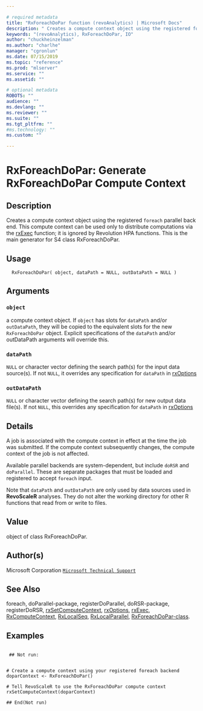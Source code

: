 ```yaml
--- 

# required metadata 
title: "RxForeachDoPar function (revoAnalytics) | Microsoft Docs" 
description: " Creates a compute context object using the registered foreach parallel back end. This compute context can be used only to distribute computations via the [rxExec](rxExec.md) function; it is ignored by Revolution HPA functions. This is the main generator for S4 class RxForeachDoPar. " 
keywords: "(revoAnalytics), RxForeachDoPar, IO" 
author: "chuckheinzelman"
ms.author: "charlhe" 
manager: "cgronlun" 
ms.date: 07/15/2019
ms.topic: "reference" 
ms.prod: "mlserver" 
ms.service: "" 
ms.assetid: "" 

# optional metadata 
ROBOTS: "" 
audience: "" 
ms.devlang: "" 
ms.reviewer: "" 
ms.suite: "" 
ms.tgt_pltfrm: "" 
#ms.technology: "" 
ms.custom: "" 

--- 
```



 # RxForeachDoPar: Generate RxForeachDoPar Compute Context 
 ## Description

Creates a compute context object using the registered `foreach`
parallel back end. This compute context can be used only to distribute computations
via the [rxExec](rxExec.md) function; it is ignored by Revolution HPA functions.
This is the main generator for S4 class RxForeachDoPar.


 ## Usage

```   
  RxForeachDoPar( object, dataPath = NULL, outDataPath = NULL )

```


 ## Arguments




 ### `object`
 a compute context object. If `object` has slots for   `dataPath` and/or `outDataPath`, they will be copied to the  equivalent slots for the new `RxForeachDoPar` object. Explicit specifications  of the `dataPath` and/or outDataPath arguments will override this.   



 ### `dataPath`
 `NULL` or character vector defining the search path(s) for the input data source(s).  If not `NULL`, it overrides any specification for `dataPath` in [rxOptions](rxOptions.md) 



 ### `outDataPath`
 `NULL` or character vector defining the search path(s) for   new output data file(s).  If not `NULL`, this overrides any specification for `dataPath` in [rxOptions](rxOptions.md)  




 ## Details

A job is associated with the compute context in effect at the time the job
was submitted. If the compute context subsequently changes, the compute context of the
job is not affected.

Available parallel backends are system-dependent, but include `doRSR` and `doParallel`. 
These are separate packages that must be
loaded and registered to accept `foreach` input.

Note that `dataPath` and `outDataPath` are only used by
data sources used in **RevoScaleR** analyses. They do not alter the
working directory for other R functions that read from or write to files. 



 ## Value

object of class RxForeachDoPar.


 ## Author(s)
 Microsoft Corporation [`Microsoft Technical Support`](https://go.microsoft.com/fwlink/?LinkID=698556&clcid=0x409)


 ## See Also

foreach,
doParallel-package,
registerDoParallel,
doRSR-package,
registerDoRSR,
[rxSetComputeContext](rxSetComputeContext.md),
[rxOptions](rxOptions.md),
[rxExec](rxExec.md),
[RxComputeContext](RxComputeContext.md),
[RxLocalSeq](RxLocalSeq.md),
[RxLocalParallel](RxLocalParallel.md),
[RxForeachDoPar-class](RxForeachDoPar-class.md).


 ## Examples

 ```

  ## Not run:


# Create a compute context using your registered foreach backend
doparContext <- RxForeachDoPar()

# Tell RevoScaleR to use the RxForeachDoPar compute context
rxSetComputeContext(doparContext)

 ## End(Not run) 
```



